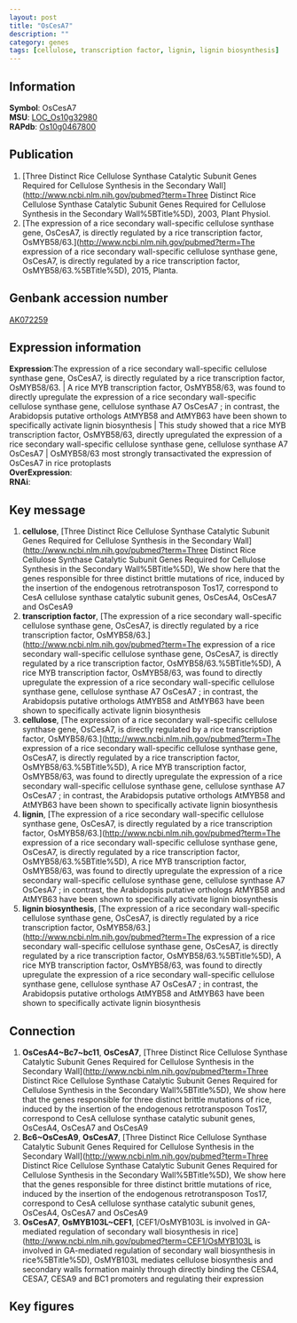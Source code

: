 ```yaml
---
layout: post
title: "OsCesA7"
description: ""
category: genes
tags: [cellulose, transcription factor, lignin, lignin biosynthesis]
---
```


## Information
__Symbol__: OsCesA7  
__MSU__: [LOC_Os10g32980](http://rice.plantbiology.msu.edu/cgi-bin/ORF_infopage.cgi?orf=LOC_Os10g32980)  
__RAPdb__: [Os10g0467800](http://rapdb.dna.affrc.go.jp/viewer/gbrowse_details/irgsp1?name=Os10g0467800)  

## Publication
1. [Three Distinct Rice Cellulose Synthase Catalytic Subunit Genes Required for Cellulose Synthesis in the Secondary Wall](http://www.ncbi.nlm.nih.gov/pubmed?term=Three Distinct Rice Cellulose Synthase Catalytic Subunit Genes Required for Cellulose Synthesis in the Secondary Wall%5BTitle%5D), 2003, Plant Physiol.
2. [The expression of a rice secondary wall-specific cellulose synthase gene, OsCesA7, is directly regulated by a rice transcription factor, OsMYB58/63.](http://www.ncbi.nlm.nih.gov/pubmed?term=The expression of a rice secondary wall-specific cellulose synthase gene, OsCesA7, is directly regulated by a rice transcription factor, OsMYB58/63.%5BTitle%5D), 2015, Planta.

## Genbank accession number
[AK072259](http://www.ncbi.nlm.nih.gov/nuccore/AK072259)  

## Expression information
__Expression__:The expression of a rice secondary wall-specific cellulose synthase gene, OsCesA7, is directly regulated by a rice transcription factor, OsMYB58/63. | A rice MYB transcription factor, OsMYB58/63, was found to directly upregulate the expression of a rice secondary wall-specific cellulose synthase gene, cellulose synthase A7  OsCesA7 ; in contrast, the Arabidopsis putative orthologs AtMYB58 and AtMYB63 have been shown to specifically activate lignin biosynthesis |  This study showed that a rice MYB transcription factor, OsMYB58/63, directly upregulated the expression of a rice secondary wall-specific cellulose synthase gene, cellulose synthase A7 OsCesA7 |  OsMYB58/63 most strongly transactivated the expression of OsCesA7 in rice protoplasts  
__OverExpression__:  
__RNAi__:  

## Key message
1. __cellulose__, [Three Distinct Rice Cellulose Synthase Catalytic Subunit Genes Required for Cellulose Synthesis in the Secondary Wall](http://www.ncbi.nlm.nih.gov/pubmed?term=Three Distinct Rice Cellulose Synthase Catalytic Subunit Genes Required for Cellulose Synthesis in the Secondary Wall%5BTitle%5D),  We show here that the genes responsible for three distinct brittle mutations of rice, induced by the insertion of the endogenous retrotransposon Tos17, correspond to CesA cellulose synthase catalytic subunit genes, OsCesA4, OsCesA7 and OsCesA9
2. __transcription factor__, [The expression of a rice secondary wall-specific cellulose synthase gene, OsCesA7, is directly regulated by a rice transcription factor, OsMYB58/63.](http://www.ncbi.nlm.nih.gov/pubmed?term=The expression of a rice secondary wall-specific cellulose synthase gene, OsCesA7, is directly regulated by a rice transcription factor, OsMYB58/63.%5BTitle%5D), A rice MYB transcription factor, OsMYB58/63, was found to directly upregulate the expression of a rice secondary wall-specific cellulose synthase gene, cellulose synthase A7  OsCesA7 ; in contrast, the Arabidopsis putative orthologs AtMYB58 and AtMYB63 have been shown to specifically activate lignin biosynthesis
3. __cellulose__, [The expression of a rice secondary wall-specific cellulose synthase gene, OsCesA7, is directly regulated by a rice transcription factor, OsMYB58/63.](http://www.ncbi.nlm.nih.gov/pubmed?term=The expression of a rice secondary wall-specific cellulose synthase gene, OsCesA7, is directly regulated by a rice transcription factor, OsMYB58/63.%5BTitle%5D), A rice MYB transcription factor, OsMYB58/63, was found to directly upregulate the expression of a rice secondary wall-specific cellulose synthase gene, cellulose synthase A7  OsCesA7 ; in contrast, the Arabidopsis putative orthologs AtMYB58 and AtMYB63 have been shown to specifically activate lignin biosynthesis
4. __lignin__, [The expression of a rice secondary wall-specific cellulose synthase gene, OsCesA7, is directly regulated by a rice transcription factor, OsMYB58/63.](http://www.ncbi.nlm.nih.gov/pubmed?term=The expression of a rice secondary wall-specific cellulose synthase gene, OsCesA7, is directly regulated by a rice transcription factor, OsMYB58/63.%5BTitle%5D), A rice MYB transcription factor, OsMYB58/63, was found to directly upregulate the expression of a rice secondary wall-specific cellulose synthase gene, cellulose synthase A7  OsCesA7 ; in contrast, the Arabidopsis putative orthologs AtMYB58 and AtMYB63 have been shown to specifically activate lignin biosynthesis
5. __lignin biosynthesis__, [The expression of a rice secondary wall-specific cellulose synthase gene, OsCesA7, is directly regulated by a rice transcription factor, OsMYB58/63.](http://www.ncbi.nlm.nih.gov/pubmed?term=The expression of a rice secondary wall-specific cellulose synthase gene, OsCesA7, is directly regulated by a rice transcription factor, OsMYB58/63.%5BTitle%5D), A rice MYB transcription factor, OsMYB58/63, was found to directly upregulate the expression of a rice secondary wall-specific cellulose synthase gene, cellulose synthase A7  OsCesA7 ; in contrast, the Arabidopsis putative orthologs AtMYB58 and AtMYB63 have been shown to specifically activate lignin biosynthesis

## Connection
1. __OsCesA4~Bc7~bc11__, __OsCesA7__, [Three Distinct Rice Cellulose Synthase Catalytic Subunit Genes Required for Cellulose Synthesis in the Secondary Wall](http://www.ncbi.nlm.nih.gov/pubmed?term=Three Distinct Rice Cellulose Synthase Catalytic Subunit Genes Required for Cellulose Synthesis in the Secondary Wall%5BTitle%5D),  We show here that the genes responsible for three distinct brittle mutations of rice, induced by the insertion of the endogenous retrotransposon Tos17, correspond to CesA cellulose synthase catalytic subunit genes, OsCesA4, OsCesA7 and OsCesA9
2. __Bc6~OsCesA9__, __OsCesA7__, [Three Distinct Rice Cellulose Synthase Catalytic Subunit Genes Required for Cellulose Synthesis in the Secondary Wall](http://www.ncbi.nlm.nih.gov/pubmed?term=Three Distinct Rice Cellulose Synthase Catalytic Subunit Genes Required for Cellulose Synthesis in the Secondary Wall%5BTitle%5D),  We show here that the genes responsible for three distinct brittle mutations of rice, induced by the insertion of the endogenous retrotransposon Tos17, correspond to CesA cellulose synthase catalytic subunit genes, OsCesA4, OsCesA7 and OsCesA9
3. __OsCesA7__, __OsMYB103L~CEF1__, [CEF1/OsMYB103L is involved in GA-mediated regulation of secondary wall biosynthesis in rice](http://www.ncbi.nlm.nih.gov/pubmed?term=CEF1/OsMYB103L is involved in GA-mediated regulation of secondary wall biosynthesis in rice%5BTitle%5D), OsMYB103L mediates cellulose biosynthesis and secondary walls formation mainly through directly binding the CESA4, CESA7, CESA9 and BC1 promoters and regulating their expression

## Key figures


